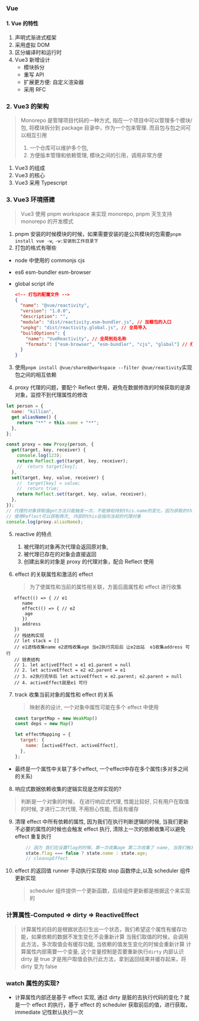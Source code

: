 ### Vue

#### 1. Vue 的特性

1. 声明式渐进式框架
2. 采用虚拟 DOM
3. 区分编译时和运行时
4. Vue3 新增设计
   - 模块拆分
   - 重写 API
   - 扩展更方便: 自定义渲染器
   - 采用 RFC

### 2. Vue3 的架构

> Monorepo 是管理项目代码的一种方式, 指在一个项目中可以管理多个模块/包, 将模块拆分到 package 目录中，作为一个包来管理. 而且包与包之间可以相互引用
>
> 1. 一个仓库可以维护多个包,
> 2. 方便版本管理和依赖管理, 模块之间的引用，调用非常方便

1. Vue3 的组成
2. Vue3 的核心
3. Vue3 采用 Typescript

### 3. Vue3 环境搭建

> Vue3 使用 pnpm workspace 来实现 monorepo, pnpm 天生支持 monorepo 的开发模式

1. pnpm 安装的时候模块的时候，如果需要安装的是公共模块的包需要`pnpm install vue -w`, `-w:安装到工作目录下`
2. 打包的格式有哪些

- node 中使用的 commonjs cjs
- es6 esm-bundler esm-browser
- global script iife

  ```json
  <!-- 打包的配置文件 -->
  {
    "name": "@vue/reactivity",
    "version": "1.0.0",
    "description": "",
    "module": "dist/reactivity.esm-bundler.js", // 加载包的入口
    "unpkg": "dist/reactivity.global.js", // 全局导入
    "buildOptions": {
      "name": "VueReactivity", // 全局到处名称
      "formats": ["esm-browser", "esm-bundler", "cjs", "global"] // 打包的构建输出格式
    }
  }
  ```

3. 使用`pnpm install @vue/shared@workspace --filter @vue/reactivity`实现包之间的相互依赖

4. proxy 代理的问题，要配个 Reflect 使用，避免在数据修改的时候获取的是源对象，监控不到代理属性的修改

```js
let person = {
  name: "killian",
  get aliasName() {
    return "**" + this.name + "**";
  },
};

const proxy = new Proxy(person, {
  get(target, key, receiver) {
    console.log(123);
    return Reflect.get(target, key, receiver);
    //  return target[key];
  },
  set(target, key, value, receiver) {
    //  target[key] = value;
    //  return true;
    return Reflect.set(target, key, value, receiver);
  },
});
// 代理的对象获取值get方法只能触发一次，不能够劫持到this.name的变化，因为获取的this =>person不是代理对象
// 使用Reflect可以获取两次, 内部的this会指向当前的代理对象
console.log(proxy.aliasName);
```

5. reactive 的特点

   1. 被代理的对象再次代理会返回原对象,
   2. 被代理已存在的对象会直接返回
   3. 创建出来的对象是 proxy 的代理对象，配合 Reflect 使用

6. effect 的关联属性和激活的 effect
   > 为了使属性和当前的属性相关联，方面后面属性和 effect 进行收集

```JS
   effect(() => { // e1
      name
      effect(() => { // e2
       age
      })
      address
   })
   // 栈结构实现
   // let stack = []
   // e1进栈收集name e2进栈收集age 当e2执行完后后 让e2出站  e1收集address 可行
   // 链表结构
   // 1. let activeEffect = e1 e1.parent = null
   // 2. let activeEffect = e2 e2.parent = e1
   // 3. e2执行完毕后 let activeEffect = e2.parent; e2.parent = null
   // 4. activeEffect就是e1 可行
```

7.  track 收集当前对象的属性和 effect 的关系

    > 映射表的设计, 一个对象中属性可能在多个 effect 中使用

    ```js
    const targetMap = new WeakMap()  
    const deps = new Map()

    let effectMapping = {
      target: {
        name: [activeEffect, activeEffect],
      },
    };
    ```
  - 最终是一个属性中关联了多个effect, 一个effect中存在多个属性(多对多之间的关系)
    
8.  响应式数据依赖收集的逻辑实现是怎样实现的?
  > 判断是一个对象的时候， 在进行响应式代理, 性能比较好, 只有用户在取值的时候, 才进行二次代理, 不用担心性能, 而且有缓存

9.  清理 effect 中所有依赖的属性, 因为我们在执行判断逻辑的时候, 当我们更新不必要的属性的时候也会触发 effect 执行, 清除上一次的依赖收集可以避免 effect 重复执行
    ```js
        // 因为 我们在设置flag的时候，第一次收集age 第二次收集了 name, 当我们触发修改name的时候， effect已经收集了name， 所以需要再effect执行之前,先清空effect中的deps
        state.flag === false ? state.name : state.age;
        // cleanupEffect
    ```
10. effect 的返回值 runner 手动执行实现和 stop 函数停止,以及 scheduler 组件更新实现
    > scheduler 组件提供一个更新函数，后续组件更新都是根据这个来实现的

### 计算属性-Computed => dirty => ReactiveEffect

> 计算属性的目的是根据状态衍生出一个状态，我们希望这个属性有缓存功能，如果依赖的数据不发生变化不会重新计算
> 当我们取值的时候，会调用此方法，多次取值会有缓存功能, 当依赖的值发生变化的时候会重新计算
> 计算属性内部需要一个变量, 这个变量控制是否要重新执行`dirty`
> 内部认识 dirty 是 true 才是用户取值会执行此方法，拿到返回结果并缓存起来，将 dirty 变为 false

### watch 属性的实现?

- 计算属性内部还是基于 effect 实现, 通过 dirty 是脏的去执行代码的变化 ?
  就是一个 effect 的执行，基于 effect 的 scheduler 获取前后的值，进行获取，immediate 记性默认执行一次

